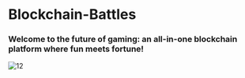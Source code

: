 # Blockchain-Battles

### Welcome to the future of gaming: an all-in-one blockchain platform where fun meets fortune!
<img src="https://parsefiles.back4app.com/CFmmXcOhm1GdgoqQQOWOA9AofNxCuPlm60TlDvr7/cf8ec771b1925b685566bd986a48c012_fotor-ai-2023072901137.jpg" alt="12" border="0"/>
